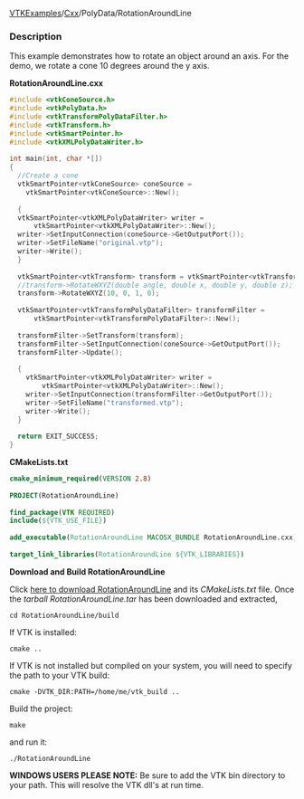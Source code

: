 [VTKExamples](/home/)/[Cxx](/Cxx)/PolyData/RotationAroundLine

### Description
This example demonstrates how to rotate an object around an axis. For the demo, we rotate a cone 10 degrees around the y axis.

**RotationAroundLine.cxx**
```c++
#include <vtkConeSource.h>
#include <vtkPolyData.h>
#include <vtkTransformPolyDataFilter.h>
#include <vtkTransform.h>
#include <vtkSmartPointer.h>
#include <vtkXMLPolyDataWriter.h>
 
int main(int, char *[])
{
  //Create a cone
  vtkSmartPointer<vtkConeSource> coneSource = 
    vtkSmartPointer<vtkConeSource>::New();
  
  {
  vtkSmartPointer<vtkXMLPolyDataWriter> writer = 
      vtkSmartPointer<vtkXMLPolyDataWriter>::New();
  writer->SetInputConnection(coneSource->GetOutputPort());
  writer->SetFileName("original.vtp");
  writer->Write();
  }
  
  vtkSmartPointer<vtkTransform> transform = vtkSmartPointer<vtkTransform>::New();
  //transform->RotateWXYZ(double angle, double x, double y, double z);
  transform->RotateWXYZ(10, 0, 1, 0);
  
  vtkSmartPointer<vtkTransformPolyDataFilter> transformFilter = 
      vtkSmartPointer<vtkTransformPolyDataFilter>::New();
  
  transformFilter->SetTransform(transform);
  transformFilter->SetInputConnection(coneSource->GetOutputPort());
  transformFilter->Update();
  
  {
    vtkSmartPointer<vtkXMLPolyDataWriter> writer = 
        vtkSmartPointer<vtkXMLPolyDataWriter>::New();
    writer->SetInputConnection(transformFilter->GetOutputPort());
    writer->SetFileName("transformed.vtp");
    writer->Write();
  }
  
  return EXIT_SUCCESS;
}
```
**CMakeLists.txt**
```cmake
cmake_minimum_required(VERSION 2.8)
 
PROJECT(RotationAroundLine)
 
find_package(VTK REQUIRED)
include(${VTK_USE_FILE})
 
add_executable(RotationAroundLine MACOSX_BUNDLE RotationAroundLine.cxx)
 
target_link_libraries(RotationAroundLine ${VTK_LIBRARIES})
```

**Download and Build RotationAroundLine**

Click [here to download RotationAroundLine](https://github.com/lorensen/VTKWikiExamplesTarballs/raw/master/RotationAroundLine.tar) and its *CMakeLists.txt* file.
Once the *tarball RotationAroundLine.tar* has been downloaded and extracted,
```
cd RotationAroundLine/build 
```
If VTK is installed:
```
cmake ..
```
If VTK is not installed but compiled on your system, you will need to specify the path to your VTK build:
```
cmake -DVTK_DIR:PATH=/home/me/vtk_build ..
```
Build the project:
```
make
```
and run it:
```
./RotationAroundLine
```
**WINDOWS USERS PLEASE NOTE:** Be sure to add the VTK bin directory to your path. This will resolve the VTK dll's at run time.

